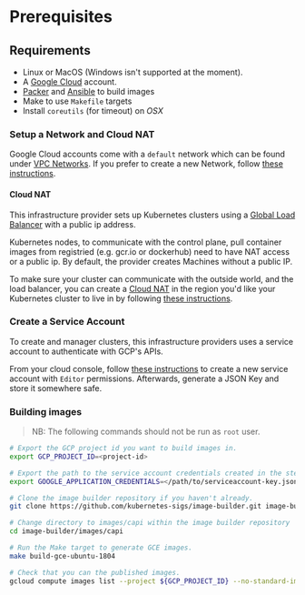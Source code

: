# Prerequisites

## Requirements

- Linux or MacOS (Windows isn't supported at the moment).
- A [Google Cloud](https://console.cloud.google.com) account.
- [Packer](https://www.packer.io/intro/getting-started/install.html) and [Ansible](https://docs.ansible.com/ansible/latest/installation_guide/intro_installation.html) to build images
- Make to use `Makefile` targets
- Install `coreutils` (for timeout) on *OSX*

### Setup a Network and Cloud NAT

Google Cloud accounts come with a `default` network which can be found under
[VPC Networks](https://console.cloud.google.com/networking/networks).
If you prefer to create a new Network, follow [these instructions](https://cloud.google.com/vpc/docs/using-vpc#create-auto-network).

#### Cloud NAT
This infrastructure provider sets up Kubernetes clusters using a
[Global Load Balancer](https://cloud.google.com/load-balancing/) with a public ip address.

Kubernetes nodes, to communicate with the control plane, pull container images from registried (e.g. gcr.io or dockerhub) need to have NAT access or a public ip.
By default, the provider creates Machines without a public IP.

To make sure your cluster can communicate with the outside world, and the load balancer, you can create a [Cloud NAT](https://cloud.google.com/nat/docs/overview) in the region you'd like your Kubernetes cluster to live in by following [these instructions](https://cloud.google.com/nat/docs/using-nat#create_nat).

### Create a Service Account

To create and manager clusters, this infrastructure providers uses a service account to authenticate with GCP's APIs.

From your cloud console, follow [these instructions](https://cloud.google.com/iam/docs/creating-managing-service-accounts#creating) to create a new service account with `Editor` permissions. Afterwards, generate a JSON Key and store it somewhere safe.

### Building images

> NB: The following commands should not be run as `root` user.

```bash
# Export the GCP project id you want to build images in.
export GCP_PROJECT_ID=<project-id>

# Export the path to the service account credentials created in the step above.
export GOOGLE_APPLICATION_CREDENTIALS=</path/to/serviceaccount-key.json>

# Clone the image builder repository if you haven't already.
git clone https://github.com/kubernetes-sigs/image-builder.git image-builder

# Change directory to images/capi within the image builder repository
cd image-builder/images/capi

# Run the Make target to generate GCE images.
make build-gce-ubuntu-1804

# Check that you can the published images.
gcloud compute images list --project ${GCP_PROJECT_ID} --no-standard-images --filter="family:capi-ubuntu-1804-k8s"
```

